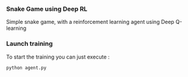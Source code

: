 ### Snake Game using Deep RL

Simple snake game, with a reinforcement learning agent using Deep Q-learning

### Launch training

To start the training you can just execute : 

`python agent.py
`